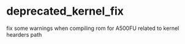 # deprecated_kernel_fix
fix some warnings when compiling rom for A500FU related to kernel hearders path
